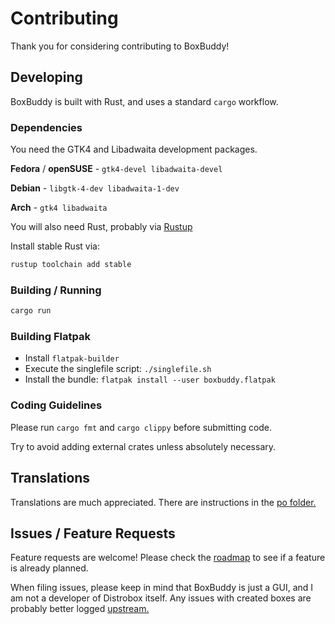 # Contributing

Thank you for considering contributing to BoxBuddy!

## Developing

BoxBuddy is built with Rust, and uses a standard `cargo` workflow.

### Dependencies

You need the GTK4 and Libadwaita development packages.

**Fedora** / **openSUSE** - `gtk4-devel libadwaita-devel`

**Debian** - `libgtk-4-dev libadwaita-1-dev`

**Arch** - `gtk4 libadwaita`

You will also need Rust, probably via [Rustup](https://rustup.rs/)

Install stable Rust via:

```bash
rustup toolchain add stable
```

### Building / Running

```bash
cargo run
```

### Building Flatpak

- Install `flatpak-builder`
- Execute the singlefile script: `./singlefile.sh`
- Install the bundle: `flatpak install --user boxbuddy.flatpak`

### Coding Guidelines

Please run `cargo fmt` and `cargo clippy` before submitting code.

Try to avoid adding external crates unless absolutely necessary.

## Translations

Translations are much appreciated. There are instructions in the [po folder.](https://github.com/Dvlv/BoxBuddyRS/tree/master/po)

## Issues / Feature Requests

Feature requests are welcome! Please check the [roadmap](https://github.com/Dvlv/BoxBuddyRS/blob/master/docs/ROADMAP.md) to see if a feature is already planned.

When filing issues, please keep in mind that BoxBuddy is just a GUI, and I am not a developer of Distrobox itself. Any issues with created boxes are probably better logged [upstream.](https://github.com/89luca89/distrobox/issues)
